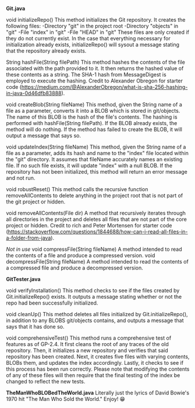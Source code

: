 **Git.java**

void initializeRepo()
This method initializes the Git repository. It creates the following files:
-Directory "git" in the project root
-Directory "objects" in "git"
-File "index" in "git"
-File "HEAD" in "git"
These files are only created if they do not currently exist.
In the case that everything necessary for initialization already exists, initializeRepo() will sysout a message stating that the repository already exists.

String hashFile(String filePath)
This method hashes the contents of the file associated with the path provided to it. It then returns the hashed value of these contents as a string. The SHA-1 hash from MessageDigest is employed to execute the hashing. Credit to Alexander Obregon for starter code (https://medium.com/@AlexanderObregon/what-is-sha-256-hashing-in-java-0d46dfb83888).

void createBlob(String fileName)
This method, given the String name of a file as a parameter, converts it into a BLOB which is stored in git/objects. The name of this BLOB is the hash of the file's contents. The hashing is performed with hashFile(String filePath). If the BLOB already exists, the method will do nothing. If the method has failed to create the BLOB, it will output a message that says so.

void updateIndex(String fileName)
This method, given the String name of a file as a parameter, adds its hash and name to the "index" file located within the "git" directory. It assumes that fileName accurately names an existing file. If no such file exists, it will update "index" with a null BLOB. If the repository has not been initialized, this method will return an error message and not run.

void robustReset()
This method calls the recursive function removeAllContents to delete anything in the project root that is not part of the git project or hidden.

void removeAllContents(File dir)
A method that recursively iterates through all directories in the project and deletes all files that are not part of the core project or hidden. Credit to rich and Peter Mortensen for starter code (https://stackoverflow.com/questions/1844688/how-can-i-read-all-files-in-a-folder-from-java).

*Not in use*
void compressFile(String fileName)
A method intended to read the contents of a file and produce a compressed version.
void decompressFile(String fileName)
A method intended to read the contents of a compressed file and produce a decompressed version.


**GitTester.java**

void verifyInstallation()
This method checks to see if the files created by Git.initializeRepo() exists. It outputs a message stating whether or not the repo had been successfully initialized.

void cleanUp()
This method deletes all files initialized by Git.initializeRepo(), in addition to any BLOBS git/objects contains, and outputs a message that says that it has done so.

void comprehensiveTest()
This method runs a comprehensive test of features as of GP-2.4. It first cleans the root of any traces of the old repository. Then, it initializes a new repository and verifies that said repository has been created. Next, it creates five files with varying contents, BLOBs them, and updates the index accordingly. Lastly, it checks to see if this process has been run correctly. Please note that modifying the contents of any of these files will then require that the final testing of the index be changed to reflect the new tests.


**TheManWhoBLOBedTheWorld.java**
Literally just the lyrics of David Bowie's 1970 hit "The Man Who Sold the World."
Enjoy! 😁